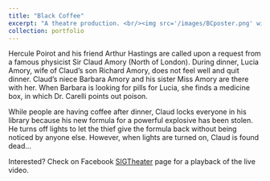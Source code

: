 ```yaml
---
title: "Black Coffee"
excerpt: "A theatre production. <br/><img src='/images/BCposter.png' width='600'>"
collection: portfolio
---
```

Hercule Poirot and his friend Arthur Hastings are called upon a request from a famous physicist Sir Claud Amory (North of London). During dinner, Lucia Amory, wife of Claud’s son Richard Amory, does not feel well and quit dinner. Claud’s niece Barbara Amory and his sister Miss Amory are there with her. When Barbara is looking for pills for Lucia, she finds a medicine box, in which Dr. Carelli points out poison.

While people are having coffee after dinner, Claud locks everyone in his library because his new formula for a powerful explosive has been stolen. He turns off lights to let the thief give the formula back without being noticed by anyone else. However, when lights are turned on, Claud is found dead…

Interested? Check on Facebook [SIGTheater](https://www.facebook.com/SIGTheater-169997056926436/) page for a playback of the live video. 

